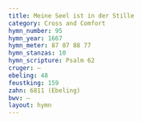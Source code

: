 ```yaml
---
title: Meine Seel ist in der Stille
category: Cross and Comfort
hymn_number: 95
hymn_year: 1667
hymn_meter: 87 87 88 77
hymn_stanzas: 10
hymn_scripture: Psalm 62
cruger: —
ebeling: 48
feustking: 159
zahn: 6811 (Ebeling)
bwv: —
layout: hymn
---
```

<br>

